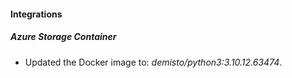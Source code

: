 #### Integrations
##### Azure Storage Container
- Updated the Docker image to: *demisto/python3:3.10.12.63474*.

